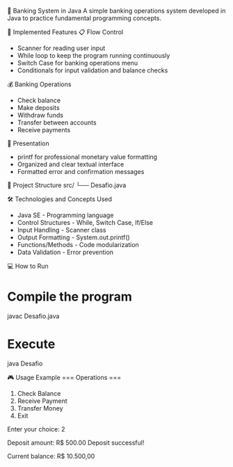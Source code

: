 🏦 Banking System in Java
A simple banking operations system developed in Java to practice fundamental programming concepts.

🎯 Implemented Features
📋 Flow Control
- Scanner for reading user input
- While loop to keep the program running continuously
- Switch Case for banking operations menu
- Conditionals for input validation and balance checks

💰 Banking Operations
- Check balance
- Make deposits
- Withdraw funds
- Transfer between accounts
- Receive payments

🎨 Presentation
- printf for professional monetary value formatting
- Organized and clear textual interface
- Formatted error and confirmation messages

📁 Project Structure
src/
└── Desafio.java

🛠️ Technologies and Concepts Used
- Java SE - Programming language
- Control Structures - While, Switch Case, If/Else
- Input Handling - Scanner class
- Output Formatting - System.out.printf()
- Functions/Methods - Code modularization
- Data Validation - Error prevention

💻 How to Run
# Compile the program
javac Desafio.java

# Execute
java Desafio

🎮 Usage Example
=== Operations ===

1. Check Balance
2. Receive Payment
3. Transfer Money
4. Exit

Enter your choice: 2

Deposit amount: R$ 500.00
Deposit successful!

Current balance: R$ 10.500,00

